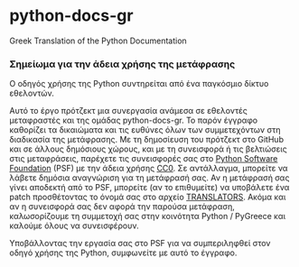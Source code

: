 # python-docs-gr
Greek Translation of the Python Documentation

### Σημείωμα για την άδεια χρήσης της μετάφρασης

Ο οδηγός χρήσης της Python συντηρείται από ένα παγκόσμιο δίκτυο
εθελοντών. 

Αυτό το έργο πρότζεκτ μια συνεργασία ανάμεσα σε εθελοντές μεταφραστές και
της ομάδας python-docs-gr. Το παρόν έγγραφο καθορίζει τα δικαιώματα και τις ευθύνες
όλων των συμμετεχόντων στη διαδικασία της μετάφρασης. Με τη δημοσίευση του πρότζεκτ
στο GitHub και σε άλλους δημόσιους χώρους, και με τη συνεισφορά ή τις βελτιώσεις στις
μεταφράσεις, παρέχετε τις συνεισφορές σας στο [Python Software Foundation](https://www.python.org/psf-landing/) (PSF)
με την άδεια χρήσης [CC0](https://creativecommons.org/public-domain/cc0/). Σε αντάλλαγμα,
μπορείτε να λάβετε δημόσια αναγνώριση για τη μετάφρασή σας. Αν η μετάφρασή σας γίνει
αποδεκτή από το PSF, μπορείτε (αν το επιθυμείτε) να υποβάλετε ένα patch προσθέτοντας
το όνομά σας στο αρχείο [TRANSLATORS](https://github.com/pygreece/python-docs-gr/blob/main/TRANSLATORS).
Ακόμα και αν η συνεισφορά σας δεν αφορά την παρούσα μετάφραση, καλωσορίζουμε τη συμμετοχή σας
στην κοινότητα Python / PyGreece και καλούμε όλους να συνεισφέρουν.

Υποβάλλοντας την εργασία σας στο PSF για να συμπεριληφθεί στον οδηγό χρήσης της Python,
συμφωνείτε με αυτό το έγγραφο.
